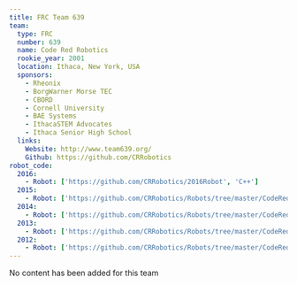 ```yaml
---
title: FRC Team 639
team:
  type: FRC
  number: 639
  name: Code Red Robotics
  rookie_year: 2001
  location: Ithaca, New York, USA
  sponsors:
    - Rheonix
    - BorgWarner Morse TEC
    - CBORD
    - Cornell University
    - BAE Systems
    - IthacaSTEM Advocates
    - Ithaca Senior High School
  links:
    Website: http://www.team639.org/
    Github: https://github.com/CRRobotics
robot_code:
  2016:
    - Robot: ['https://github.com/CRRobotics/2016Robot', 'C++']
  2015:
    - Robot: ['https://github.com/CRRobotics/Robots/tree/master/CodeRedRobot2015', 'C++']
  2014:
    - Robot: ['https://github.com/CRRobotics/Robots/tree/master/CodeRedRobot2014', 'C++']
  2013:
    - Robot: ['https://github.com/CRRobotics/Robots/tree/master/CodeRedRobot2013', 'C++']
  2012:
    - Robot: ['https://github.com/CRRobotics/Robots/tree/master/CodeRedRobot2012', 'C++']
---
```

No content has been added for this team